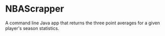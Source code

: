 # NBAScrapper
A command line Java app that returns the three point averages for a given player's season statistics.
